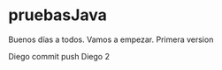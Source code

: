 pruebasJava
===========
Buenos días a todos.
Vamos a empezar.
Primera version

Diego commit push
Diego 2

